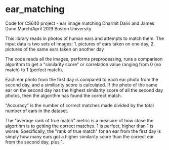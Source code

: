 # ear_matching
Code for CS640 project - ear image matching
Dharmit Dalvi and James Dunn
March/April 2019
Boston University

This library reads in photos of human ears and attempts to match them.  The input data is two sets of images: 1. pictures of ears taken on one day, 2. pictures of the same ears taken on another day

The code reads all the images, performs preprocessing, runs a comparison algorithm to get a "similarity score" or correlation value ranging from 0 (no match) to 1 (perfect match).

Each ear photo from the first day is compared to each ear photo from the second day, and a similiarity score is calculated.  If the photo of the same ear on the second day has the highest similarity score of all the second day photos, then the algorithm has found the correct match. 

"Accuracy" is the number of correct matches made divided by the total number of ears in the dataset.

The "average rank of true match" metric is a measure of how close the algortihm is to getting the correct matches.  1 is perfect, higher than 1 is worse.  Specifically, the "rank of true match" for an ear from the first day is simply how many ears got a higher similarity score than the correct ear from the second day, plus 1.